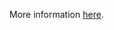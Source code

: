 More information [here](https://docs.prismacloud.io/en/enterprise-edition/policy-reference/azure-policies/azure-general-policies/azr-general-172).
